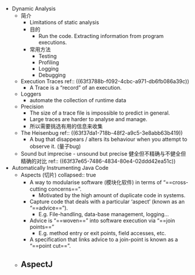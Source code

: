 - Dynamic Analysis
	- 简介
		- Limitations of  static analysis
		- 目的
			- Run the code. Extracting information from program executions.
		- 常用方法
			- Testing
			- Profiling
			- Logging
			- Debugging
	- Execution Traces
	  ref:: ((63f3788b-f092-4cbc-a971-db6fb086a39c))
		- A Trace is a “record” of an execution.
	- Loggers
		- automate the collection of runtime data
	- Precision
		- The size of a trace file is impossible to predict in general.
		- Large traces are harder to analyse and manage.
		- 所以需要挑选有用的信息来收集
	- The Heisenbug
	  ref:: ((63f37da1-718b-48f2-a9c5-3e8abb63b419))
		- A bug that disappears / alters its behaviour when you attempt to observe it. (量子bug)
	- Sound but imprecise - unsound but precise
	  健全但不精确与不健全但精确的对比
	  ref:: ((63f37e65-7486-4834-80e4-02ddd42ea51c))
- Automatically Instrumenting Java Code
	- Aspects (切片)
	  collapsed:: true
		- A way to modularise software (模块化软件) in terms of “==cross-cutting concerns==”.
			- Motivated by the high amount of duplicate code in systems.
		- Capture code that deals with a particular ‘aspect’ (known as an “==advice==”).
			- E.g. File-handling, data-base management, logging...
		- Advice is “==woven==” into software execution via “==join points==”
			- E.g. method entry or exit points, field accesses, etc.
		- A specification that links advice to a join-point is known as a “==point cut==”.
	- AspectJ
		-